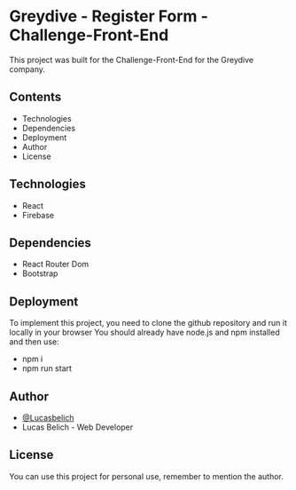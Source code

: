 # Greydive - Register Form - Challenge-Front-End

This project was built for the Challenge-Front-End for the Greydive company.

## Contents

 - Technologies
 - Dependencies
 - Deployment
 - Author
 - License
 
## Technologies

- React
- Firebase

## Dependencies

- React Router Dom
- Bootstrap

## Deployment

To implement this project, you need to clone the github repository
and run it locally in your browser
You should already have node.js and npm installed and then use:
 
- npm i
- npm run start

## Author

- [@Lucasbelich](https://github.com/Lucasbelich)
- Lucas Belich - Web Developer


## License

You can use this project for personal use, remember to mention the author.